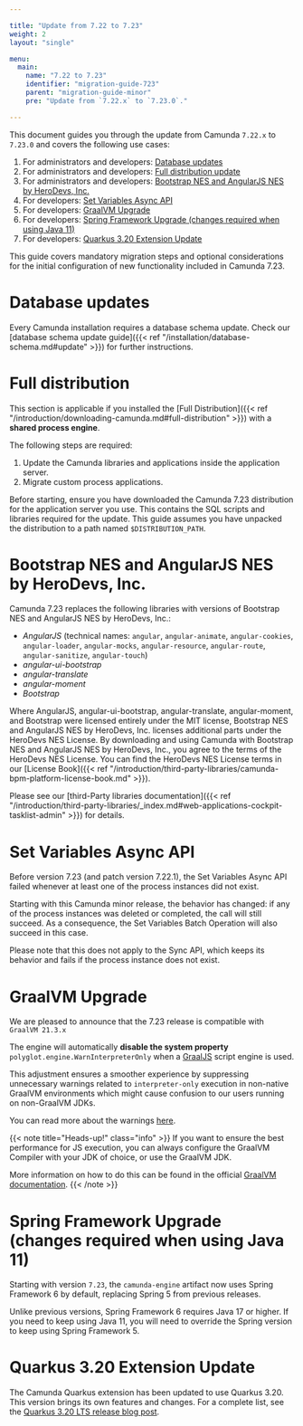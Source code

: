 ```yaml
---

title: "Update from 7.22 to 7.23"
weight: 2
layout: "single"

menu:
  main:
    name: "7.22 to 7.23"
    identifier: "migration-guide-723"
    parent: "migration-guide-minor"
    pre: "Update from `7.22.x` to `7.23.0`."

---
```


This document guides you through the update from Camunda `7.22.x` to `7.23.0` and covers the following use cases:

1. For administrators and developers: [Database updates](#database-updates)
1. For administrators and developers: [Full distribution update](#full-distribution)
1. For administrators and developers: [Bootstrap NES and AngularJS NES by HeroDevs, Inc.](#bootstrap-nes-and-angularjs-nes-by-herodevs-inc)
1. For developers: [Set Variables Async API](#set-variables-async-api)
1. For developers: [GraalVM Upgrade](#graalvm-upgrade)
1. For developers: [Spring Framework Upgrade (changes required when using Java 11)](#spring-framework-upgrade-changes-required-when-using-java-11)
1. For developers: [Quarkus 3.20 Extension Update](#quarkus-3-20-extension-update)

This guide covers mandatory migration steps and optional considerations for the initial configuration of new functionality included in Camunda 7.23.

# Database updates

Every Camunda installation requires a database schema update. Check our [database schema update guide]({{< ref "/installation/database-schema.md#update" >}})
for further instructions.

# Full distribution

This section is applicable if you installed the
[Full Distribution]({{< ref "/introduction/downloading-camunda.md#full-distribution" >}})
with a **shared process engine**.

The following steps are required:

1. Update the Camunda libraries and applications inside the application server.
2. Migrate custom process applications.

Before starting, ensure you have downloaded the Camunda 7.23 distribution for the application server you use. This contains the SQL scripts and libraries required for the update. This guide assumes you have unpacked the distribution to a path named `$DISTRIBUTION_PATH`.

# Bootstrap NES and AngularJS NES by HeroDevs, Inc.

Camunda 7.23 replaces the following libraries with versions of Bootstrap NES and AngularJS NES by HeroDevs, Inc.:

* *AngularJS* (technical names: `angular`, `angular-animate`, `angular-cookies`, `angular-loader`, `angular-mocks`, `angular-resource`, `angular-route`, `angular-sanitize`, `angular-touch`)
*  *angular-ui-bootstrap*
*  *angular-translate*
*  *angular-moment*
*  *Bootstrap*

Where AngularJS, angular-ui-bootstrap, angular-translate, angular-moment, and Bootstrap were licensed entirely under the MIT license, Bootstrap NES and AngularJS NES by HeroDevs, Inc. licenses additional parts under the HeroDevs NES License. By downloading and using Camunda with Bootstrap NES and AngularJS NES by HeroDevs, Inc., you agree to the terms of the HeroDevs NES License. You can find the HeroDevs NES License terms in our [License Book]({{< ref "/introduction/third-party-libraries/camunda-bpm-platform-license-book.md" >}}).

Please see our [third-Party libraries documentation]({{< ref "/introduction/third-party-libraries/_index.md#web-applications-cockpit-tasklist-admin" >}}) for details.



# Set Variables Async API

Before version 7.23 (and patch version 7.22.1), the Set Variables Async API failed whenever at least one of the process instances did not exist. 

Starting with this Camunda minor release, the behavior has changed: if any of the process instances was deleted or completed, the call will still succeed. As a consequence, the Set Variables Batch Operation will also succeed in this case.

Please note that this does not apply to the Sync API, which keeps its behavior and fails if the process instance does not exist.

# GraalVM Upgrade

We are pleased to announce that the 7.23 release is compatible with `GraalVM 21.3.x`

The engine will automatically **disable the system property** `polyglot.engine.WarnInterpreterOnly` when a [GraalJS](https://www.graalvm.org/jdk17/reference-manual/js/) script engine is used.

This adjustment ensures a smoother experience by suppressing unnecessary warnings related to `interpreter-only` execution in non-native GraalVM environments
which might cause confusion to our users running on non-GraalVM JDKs.

You can read more about the warnings [here](https://www.graalvm.org/jdk17/reference-manual/js/FAQ/#warning-implementation-does-not-support-runtime-compilation).

{{< note title="Heads-up!" class="info" >}}
If you want to ensure the best performance for JS execution, you can always configure the GraalVM Compiler with your JDK of choice, or use the GraalVM JDK.

More information on how to do this can be found in the official [GraalVM documentation](https://www.graalvm.org/jdk17/reference-manual/js/RunOnJDK/#graalvm-javascript-on-jdk-11).
{{< /note >}}

# Spring Framework Upgrade (changes required when using Java 11)

Starting with version `7.23`, the `camunda-engine` artifact now uses Spring Framework 6 by default, replacing Spring 5 from previous releases.

Unlike previous versions, Spring Framework 6 requires Java 17 or higher. If you need to keep using Java 11, you will need to override the Spring version to keep using Spring Framework 5.

# Quarkus 3.20 Extension Update
The Camunda Quarkus extension has been updated to use Quarkus 3.20. This version brings its own features and changes. For a complete list, see the [Quarkus 3.20 LTS release blog post](https://quarkus.io/blog/quarkus-3-20-0-released/).